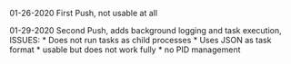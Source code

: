 01-26-2020
    First Push, not usable at all

01-29-2020
    Second Push, adds background logging and task execution, 
    ISSUES:
        * Does not run tasks as child processes
        * Uses JSON as task format
        * usable but does not work fully
        * no PID management